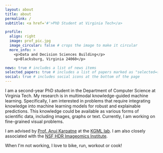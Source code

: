 ```yaml
---
layout: about
title: about
permalink: /
subtitle: <a href='#'>PhD Student at Virginia Tech</a>

profile:
  align: right
  image: prof_pic.jpg
  image_circular: false # crops the image to make it circular
  more_info: >
    <p>Data and Decision Sciences Building</p>
    <p>Blacksburg, Virginia 24060</p>

news: true # includes a list of news items
selected_papers: true # includes a list of papers marked as "selected={true}"
social: true # includes social icons at the bottom of the page
---
```


I am a second-year PhD student in the Department of Computer Science at Virginia Tech. My research is in multimodal knowledge-guided machine learning. Specifically, I am interested in problems that require integrating knowledge into machine learning models for robust and explainable predictions. This knowledge could be available as various forms of scientific data, including images, graphs or text. Currently, I am working on fine-grained visual problems. 

I am advised by [Prof. Anuj Karpatne](https://people.cs.vt.edu/karpatne/) at the [KGML lab](https://kgml-lab.github.io/). I am also closely associated with the [NSF HDR Imageomics Institute](https://imageomics.osu.edu/).

When I'm not working, I love to bike, run, workout or cook! 
